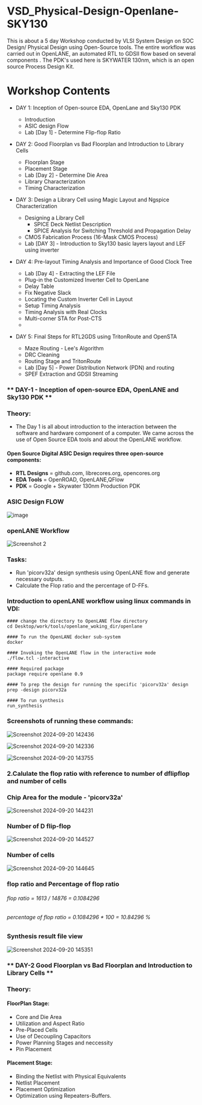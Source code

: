 # VSD_Physical-Design-Openlane-SKY130
This is about a 5 day Workshop conducted by VLSI System Design on SOC Design/ Physical Design using Open-Source tools. The entire workflow was carried out in OpenLANE,  an automated RTL to GDSII flow based on several components . The PDK's used here is SKYWATER 130nm, which is an open source Process Design Kit.

# Workshop Contents
 - DAY 1: Inception of Open-source EDA, OpenLane and Sky130 PDK
   - Introduction
   - ASIC design Flow
   - Lab [Day 1] - Determine Flip-flop Ratio
   
 - DAY 2: Good Floorplan vs Bad Floorplan and Introduction to Library Cells
   - Floorplan Stage
   - Placement Stage
   - Lab [Day 2] - Determine Die Area
    - Library Characterization
    - Timing Characterization
     
 - DAY 3: Design a Library Cell using Magic Layout and Ngspice Characterization
   - Designing a Library Cell
     - SPICE Deck Netlist Description
     - SPICE Analysis for Switching Threshold and Propagation Delay
   - CMOS Fabrication Process (16-Mask CMOS Process)
   - Lab [DAY 3] - Introduction to Sky130 basic layers layout and LEF using inverter
   
 - DAY 4: Pre-layout Timing Analysis and Importance of Good Clock Tree
   - Lab [Day 4] - Extracting the LEF File
   - Plug-in the Customized Inverter Cell to OpenLane
   - Delay Table
   - Fix Negative Slack
   - Locating the Custom Inverter Cell in Layout
   - Setup Timing Analysis
   - Timing Analysis with Real Clocks
   - Multi-corner STA for Post-CTS
   -     
 - DAY 5: Final Steps for RTL2GDS using TritonRoute and OpenSTA
   - Maze Routing - Lee's Algorithm
   - DRC Cleaning
   - Routing Stage and TritonRoute
   - Lab [Day 5] - Power Distribution Network (PDN) and routing
   - SPEF Extraction and GDSII Streaming

### ** DAY-1 - Inception of open-source EDA, OpenLANE and Sky130 PDK ** 
### Theory:
- The Day 1 is all about introduction to the interaction between the software and hardware component of a computer. We came across the use of Open Source EDA tools and about the OpenLANE workflow.
 
#### Open Source Digital ASIC Design requires three open-source components:  
- **RTL Designs** = github.com, librecores.org, opencores.org
- **EDA Tools** = OpenROAD, OpenLANE,QFlow  
- **PDK** = Google + Skywater 130nm Production PDK
  
### ASIC Design FLOW
![image](https://github.com/user-attachments/assets/112fe9c3-81e2-4cdd-9386-987b76e69067)

### openLANE Workflow

![Screenshot 2](https://github.com/user-attachments/assets/ef1edc95-d62e-4377-9600-d9679443c9d7)

### Tasks:
- Run 'picorv32a' design synthesis using OpenLANE flow and generate necessary outputs.
- Calculate the Flop ratio and the percentage of D-FFs.

### Introduction to openLANE workflow using linux commands in VDI:
```
#### change the directory to OpenLANE flow directory
cd Desktop/work/tools/openlane_woking_dir/openlane

#### To run the OpenLANE docker sub-system
docker

#### Invoking the OpenLANE flow in the interactive mode
./flow.tcl -interactive

#### Required package
package require openlane 0.9

#### To prep the design for running the specific 'picorv32a' design
prep -design picorv32a

#### To run synthesis
run_synthesis
```
### Screenshots of running these commands:

![Screenshot 2024-09-20 142436](https://github.com/user-attachments/assets/6e22a783-0779-4658-88a0-d250d878e198)

![Screenshot 2024-09-20 142336](https://github.com/user-attachments/assets/42b86b5d-f65a-4e59-9e26-06c437f64520)

![Screenshot 2024-09-20 143755](https://github.com/user-attachments/assets/6a49391e-a8f4-407e-adb0-322a99693e2a)

### 2.Calulate the flop ratio with reference to number of dflipflop and number of cells 

### Chip Area for the module - 'picorv32a'

![Screenshot 2024-09-20 144231](https://github.com/user-attachments/assets/b19ac39c-9538-4b78-949d-cc2a1dfa2c10)

### Number of D flip-flop

![Screenshot 2024-09-20 144527](https://github.com/user-attachments/assets/854fd101-9300-4d04-b8af-325b344c8b32)

### Number of cells 

![Screenshot 2024-09-20 144645](https://github.com/user-attachments/assets/40f79759-b810-4056-9ec7-0c7618894cd2)

### flop ratio and Percentage of flop ratio

###### flop ratio = 1613 / 14876 = 0.1084296
###### percentage of flop ratio = 0.1084296 * 100 = 10.84296 %

### Synthesis result file view 
![Screenshot 2024-09-20 145351](https://github.com/user-attachments/assets/8dc3eca7-b648-410b-b75e-834c8ae46409)


### ** DAY-2 Good Floorplan vs Bad Floorplan and Introduction to Library Cells **
### Theory:
#### FloorPlan Stage:
- Core and Die Area
- Utilization and Aspect Ratio
- Pre-Placed Cells
- Use of Decoupling Capacitors
- Power Planning Stages and neccessity
- Pin Placement
  
#### Placement Stage:
-  Binding the Netlist with Physical Equivalents
-  Netlist Placement
-  Placement Optimization
-  Optimization using Repeaters-Buffers.
